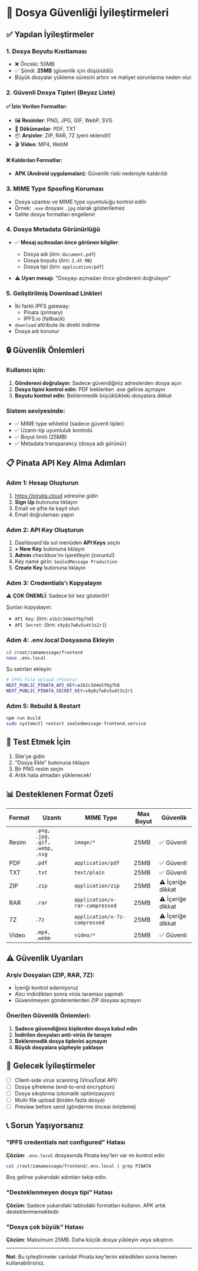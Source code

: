 # 🔐 Dosya Güvenliği İyileştirmeleri

## ✅ Yapılan İyileştirmeler

### 1. **Dosya Boyutu Kısıtlaması**
- ❌ Önceki: 50MB
- ✅ Şimdi: **25MB** (güvenlik için düşürüldü)
- Büyük dosyalar yükleme süresini artırır ve maliyet sorunlarına neden olur

### 2. **Güvenli Dosya Tipleri (Beyaz Liste)**

#### ✅ İzin Verilen Formatlar:
- 🖼️ **Resimler**: PNG, JPG, GIF, WebP, SVG
- 📄 **Dökümanlar**: PDF, TXT
- 📦 **Arşivler**: ZIP, RAR, 7Z (yeni eklendi!)
- 🎬 **Video**: MP4, WebM

#### ❌ Kaldırılan Formatlar:
- **APK (Android uygulamaları)**: Güvenlik riski nedeniyle kaldırıldı

### 3. **MIME Type Spoofing Koruması**
- Dosya uzantısı ve MIME type uyumluluğu kontrol edilir
- Örnek: `.exe` dosyası `.jpg` olarak gösterilemez
- Sahte dosya formatları engellenir

### 4. **Dosya Metadata Görünürlüğü**
- ✅ **Mesaj açılmadan önce görünen bilgiler**:
  - Dosya adı (örn: `document.pdf`)
  - Dosya boyutu (örn: `2.45 MB`)
  - Dosya tipi (örn: `application/pdf`)
  
- ⚠️ **Uyarı mesajı**: "Dosyayı açmadan önce göndereni doğrulayın"

### 5. **Geliştirilmiş Download Linkleri**
- İki farklı IPFS gateway:
  * Pinata (primary)
  * IPFS.io (fallback)
- `download` attribute ile direkt indirme
- Dosya adı korunur

## 🔒 Güvenlik Önlemleri

### Kullanıcı için:
1. **Göndereni doğrulayın**: Sadece güvendiğiniz adreslerden dosya açın
2. **Dosya tipini kontrol edin**: PDF beklerken .exe gelirse açmayın
3. **Boyutu kontrol edin**: Beklenmedik büyüklükteki dosyalara dikkat

### Sistem seviyesinde:
- ✅ MIME type whitelist (sadece güvenli tipler)
- ✅ Uzantı-tip uyumluluk kontrolü
- ✅ Boyut limiti (25MB)
- ✅ Metadata transparancy (dosya adı görünür)

## 📋 Pinata API Key Alma Adımları

### Adım 1: Hesap Oluşturun
1. https://pinata.cloud adresine gidin
2. **Sign Up** butonuna tıklayın
3. Email ve şifre ile kayıt olun
4. Email doğrulaması yapın

### Adım 2: API Key Oluşturun
1. Dashboard'da sol menüden **API Keys** seçin
2. **+ New Key** butonuna tıklayın
3. **Admin** checkbox'ını işaretleyin (zorunlu!)
4. Key name girin: `SealedMessage Production`
5. **Create Key** butonuna tıklayın

### Adım 3: Credentials'ı Kopyalayın
⚠️ **ÇOK ÖNEMLİ**: Sadece bir kez gösterilir!

Şunları kopyalayın:
- `API Key`: (örn: `a1b2c3d4e5f6g7h8`)
- `API Secret`: (örn: `x9y8z7w6v5u4t3s2r1`)

### Adım 4: .env.local Dosyasına Ekleyin

```bash
cd /root/zamamessage/frontend
nano .env.local
```

Şu satırları ekleyin:

```bash
# IPFS File Upload (Pinata)
NEXT_PUBLIC_PINATA_API_KEY=a1b2c3d4e5f6g7h8
NEXT_PUBLIC_PINATA_SECRET_KEY=x9y8z7w6v5u4t3s2r1
```

### Adım 5: Rebuild & Restart

```bash
npm run build
sudo systemctl restart sealedmessage-frontend.service
```

## 🧪 Test Etmek İçin

1. Site'ye gidin
2. "Dosya Ekle" butonuna tıklayın
3. Bir PNG resim seçin
4. Artık hata almadan yüklenecek!

## 📊 Desteklenen Format Özeti

| Format | Uzantı | MIME Type | Max Boyut | Güvenlik |
|--------|---------|-----------|-----------|----------|
| Resim | `.png, .jpg, .gif, .webp, .svg` | `image/*` | 25MB | ✅ Güvenli |
| PDF | `.pdf` | `application/pdf` | 25MB | ✅ Güvenli |
| TXT | `.txt` | `text/plain` | 25MB | ✅ Güvenli |
| ZIP | `.zip` | `application/zip` | 25MB | ⚠️ İçeriğe dikkat |
| RAR | `.rar` | `application/x-rar-compressed` | 25MB | ⚠️ İçeriğe dikkat |
| 7Z | `.7z` | `application/x-7z-compressed` | 25MB | ⚠️ İçeriğe dikkat |
| Video | `.mp4, .webm` | `video/*` | 25MB | ✅ Güvenli |

## ⚠️ Güvenlik Uyarıları

### Arşiv Dosyaları (ZIP, RAR, 7Z):
- İçeriği kontrol edemiyoruz
- Alıcı indirdikten sonra virüs taraması yapmalı
- Güvenilmeyen gönderenlerden ZIP dosyası açmayın

### Önerilen Güvenlik Önlemleri:
1. **Sadece güvendiğiniz kişilerden dosya kabul edin**
2. **İndirilen dosyaları anti-virüs ile tarayın**
3. **Beklenmedik dosya tiplerini açmayın**
4. **Büyük dosyalara şüpheyle yaklaşın**

## 🚀 Gelecek İyileştirmeler

- [ ] Client-side virus scanning (VirusTotal API)
- [ ] Dosya şifreleme (end-to-end encryption)
- [ ] Dosya sıkıştırma (otomatik optimizasyon)
- [ ] Multi-file upload (birden fazla dosya)
- [ ] Preview before send (gönderme öncesi önizleme)

## 📞 Sorun Yaşıyorsanız

### "IPFS credentials not configured" Hatası
**Çözüm**: `.env.local` dosyasında Pinata key'leri var mı kontrol edin

```bash
cat /root/zamamessage/frontend/.env.local | grep PINATA
```

Boş gelirse yukarıdaki adımları takip edin.

### "Desteklenmeyen dosya tipi" Hatası
**Çözüm**: Sadece yukarıdaki tablodaki formatları kullanın. APK artık desteklenmemektedir.

### "Dosya çok büyük" Hatası
**Çözüm**: Maksimum 25MB. Daha küçük dosya yükleyin veya sıkıştırın.

---

**Not**: Bu iyileştirmeler canlıda! Pinata key'lerini ekledikten sonra hemen kullanabilirsiniz.
